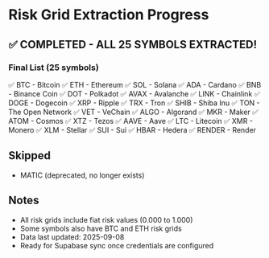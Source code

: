 # Risk Grid Extraction Progress

## ✅ COMPLETED - ALL 25 SYMBOLS EXTRACTED!

### Final List (25 symbols)
✅ BTC - Bitcoin
✅ ETH - Ethereum
✅ SOL - Solana
✅ ADA - Cardano
✅ BNB - Binance Coin
✅ DOT - Polkadot
✅ AVAX - Avalanche
✅ LINK - Chainlink
✅ DOGE - Dogecoin
✅ XRP - Ripple
✅ TRX - Tron
✅ SHIB - Shiba Inu
✅ TON - The Open Network
✅ VET - VeChain
✅ ALGO - Algorand
✅ MKR - Maker
✅ ATOM - Cosmos
✅ XTZ - Tezos
✅ AAVE - Aave
✅ LTC - Litecoin
✅ XMR - Monero
✅ XLM - Stellar
✅ SUI - Sui
✅ HBAR - Hedera
✅ RENDER - Render

## Skipped
- MATIC (deprecated, no longer exists)

## Notes
- All risk grids include fiat risk values (0.000 to 1.000)
- Some symbols also have BTC and ETH risk grids
- Data last updated: 2025-09-08
- Ready for Supabase sync once credentials are configured